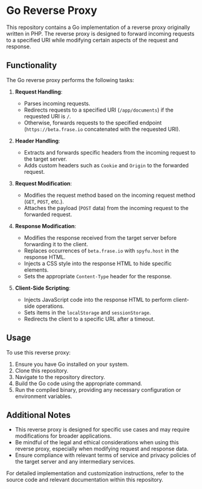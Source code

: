 # Go Reverse Proxy

This repository contains a Go implementation of a reverse proxy originally written in PHP. The reverse proxy is designed to forward incoming requests to a specified URI while modifying certain aspects of the request and response.

## Functionality

The Go reverse proxy performs the following tasks:

1. **Request Handling**:
   - Parses incoming requests.
   - Redirects requests to a specified URI (`/app/documents`) if the requested URI is `/`.
   - Otherwise, forwards requests to the specified endpoint (`https://beta.frase.io` concatenated with the requested URI).

2. **Header Handling**:
   - Extracts and forwards specific headers from the incoming request to the target server.
   - Adds custom headers such as `Cookie` and `Origin` to the forwarded request.

3. **Request Modification**:
   - Modifies the request method based on the incoming request method (`GET`, `POST`, etc.).
   - Attaches the payload (`POST` data) from the incoming request to the forwarded request.

4. **Response Modification**:
   - Modifies the response received from the target server before forwarding it to the client.
   - Replaces occurrences of `beta.frase.io` with `spyfu.host` in the response HTML.
   - Injects a CSS style into the response HTML to hide specific elements.
   - Sets the appropriate `Content-Type` header for the response.

5. **Client-Side Scripting**:
   - Injects JavaScript code into the response HTML to perform client-side operations.
   - Sets items in the `localStorage` and `sessionStorage`.
   - Redirects the client to a specific URL after a timeout.

## Usage

To use this reverse proxy:

1. Ensure you have Go installed on your system.
2. Clone this repository.
3. Navigate to the repository directory.
4. Build the Go code using the appropriate command.
5. Run the compiled binary, providing any necessary configuration or environment variables.

## Additional Notes

- This reverse proxy is designed for specific use cases and may require modifications for broader applications.
- Be mindful of the legal and ethical considerations when using this reverse proxy, especially when modifying request and response data.
- Ensure compliance with relevant terms of service and privacy policies of the target server and any intermediary services.

For detailed implementation and customization instructions, refer to the source code and relevant documentation within this repository.

